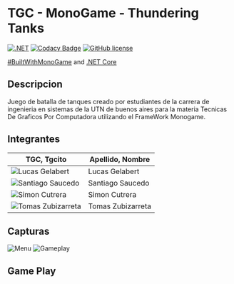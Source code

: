 # TGC - MonoGame - Thundering Tanks

[![.NET](https://github.com/tgc-utn/tgc-monogame-tp/actions/workflows/dotnet.yml/badge.svg)](https://github.com/tgc-utn/tgc-monogame-tp/actions/workflows/dotnet.yml)
[![Codacy Badge](https://app.codacy.com/project/badge/Grade/63382c4441444632b06d83dcc6dab106)](https://app.codacy.com/gh/tgc-utn/tgc-monogame-tp/dashboard?utm_source=gh&utm_medium=referral&utm_content=&utm_campaign=Badge_grade)
[![GitHub license](https://img.shields.io/github/license/tgc-utn/tgc-monogame-tp.svg)](https://github.com/tgc-utn/tgc-monogame-tp/blob/master/LICENSE)

[#BuiltWithMonoGame](http://www.monogame.net) and [.NET Core](https://dotnet.microsoft.com)

## Descripcion
Juego de batalla de tanques creado por estudiantes de la carrera de ingenieria en sistemas de la UTN de buenos aires para la materia Tecnicas De Graficos Por Computadora utilizando el FrameWork Monogame.

## Integrantes

TGC, Tgcito  |  Apellido, Nombre
------------ | -------------
| ![Lucas Gelabert](/FotosTGCitos/Lucas%20Gelabert.jpg)            | Lucas Gelabert |
| ![Santiago Saucedo](/FotosTGCitos/Santiago%20Saucedo.jpg)              | Santiago Saucedo |
| ![Simon Cutrera](/FotosTGCitos/Simon%20Cutrera.jpg)              | Simon Cutrera |
| ![Tomas Zubizarreta](/FotosTGCitos/Tomas%20Zubizarreta.jpg)              | Tomas Zubizarreta |

## Capturas

![Menu](/FotosGameplay/Menu.png)
![Gameplay](/FotosGameplay/GamePlay.jpg)

## Game Play
